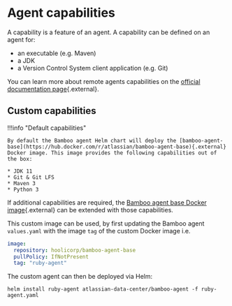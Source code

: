 # Agent capabilities

A capability is a feature of an agent. A capability can be defined on an agent for:

* an executable (e.g. Maven)
* a JDK
* a Version Control System client application (e.g. Git)

You can learn more about remote agents capabilities on the [official documentation page](https://confluence.atlassian.com/bamboo/configuring-capabilities-289277148.html){.external}.

## Custom capabilities

!!!info "Default capabilities"

    By default the Bamboo agent Helm chart will deploy the [bamboo-agent-base](https://hub.docker.com/r/atlassian/bamboo-agent-base){.external} Docker image. This image provides the following capabilities out of the box:
        
    * JDK 11
    * Git & Git LFS
    * Maven 3
    * Python 3

If additional capabilities are required, the [Bamboo agent base Docker image](https://bitbucket.org/atlassian-docker/docker-bamboo-agent-base/src/master/){.external} can be extended with those capabilities. 

This custom image can be used, by first updating the Bamboo agent `values.yaml` with the image `tag` of the custom Docker image i.e.

```yaml
image:
  repository: hoolicorp/bamboo-agent-base
  pullPolicy: IfNotPresent
  tag: "ruby-agent"
```

The custom agent can then be deployed via Helm:

```shell
helm install ruby-agent atlassian-data-center/bamboo-agent -f ruby-agent.yaml
```